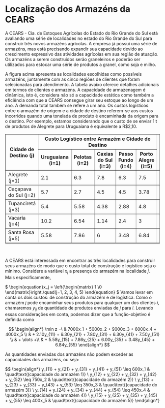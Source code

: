 # Localização dos Armazéns da CEARS

A CEARS - Cia. de Estoques Agrícolas do Estado do Rio Grande do Sul está avaliando uma série de localidades no estado do Rio Grande do Sul para construir três novos armazéns agrícolas. A empresa já possui uma série de armazéns, mas está precisando expandir sua capacidade devido ao crescimento expressivo das atividades agrícolas em sua região de atuação. Os armazéns a serem construídos serão graneleiros e poderão ser utilizados para estocar uma série de produtos a granel, como soja e milho.  
  
A figura acima apresenta as localidades escolhidas como possíveis armazéns, juntamente com as cinco regiões de clientes que foram selecionadas para atendimento. A tabela avaixo oferece detalhes adicionais em termos de clientes e armazéns. A capacidade de armazenagem é dinâmica, isto é, considera não só a capacidade estática como também a eficiência com que a CEARS consegue girar seu estoque ao longo de um ano. A demanda total também se refere a um ano. Os custos logísticos entre o armazém de origem e a cidade de destino referem-se aos custos incorridos quando uma tonelada de produto é encaminhada da origem para o destino. Por exemplo, estamos considerando que o custo de se enviar 1 t de produtos de Alegrete para Uruguaiana é equivalente a R$2,10.

<table border="1">
  <thead>
    <tr>
      <th rowspan="2">Cidade de Destino (j)</th>
      <th colspan="5">Custo Logístico entre Armazém e Cidade de Destino</th>
      <th rowspan="2">Capacidade Potencial</th>
      <th rowspan="2">Custo de Construção</th>
    </tr>
    <tr>
      <th>Uruguaiana (i=1)</th>
      <th>Pelotas (i=2)</th>
      <th>Caxias do Sul (i=3)</th>
      <th>Passo Fundo (i=4)</th>
      <th>Porto Alegre (i=5)</th>
    </tr>
  </thead>
  <tbody>
    <tr>
      <td>Alegrete (j=1)</td>
      <td>2.1</td>
      <td>6.3</td>
      <td>7.8</td>
      <td>6.3</td>
      <td>7.5</td>
      <td>7000</td>
      <td>600</td>
    </tr>
    <tr>
      <td>Caçapava do Sul (j=2)</td>
      <td>5.7</td>
      <td>2.7</td>
      <td>4.5</td>
      <td>4.5</td>
      <td>3.78</td>
      <td>5000</td>
      <td>750</td>
    </tr>
    <tr>
      <td>Tupanciretá (j=3)</td>
      <td>5.4</td>
      <td>5.58</td>
      <td>4.38</td>
      <td>2.88</td>
      <td>4.8</td>
      <td>9000</td>
      <td>350</td>
    </tr>
    <tr>
      <td>Vacaria (j=4)</td>
      <td>10.2</td>
      <td>6.54</td>
      <td>1.14</td>
      <td>2.4</td>
      <td>3</td>
      <td>6000</td>
      <td>450</td>
    </tr>
    <tr>
      <td>Santa Rosa (j=5)</td>
      <td>5.58</td>
      <td>7.86</td>
      <td>6</td>
      <td>3.48</td>
      <td>6.84</td>
      <td>4000</td>
      <td>400</td>
    </tr>
  </tbody>
</table>
</br>  

A CEARS está interessada em encontrar as três localidades para construir seus armazéns de modo que o custo total de construção e logístico seja o mínimo. Considere a variável $x_j$ a presença do armazém na localidade $j$. Mais especificamente,

$
\begin{equation}x_j = \left\{\begin{matrix}
1 \\0
\end{matrix}\right.\quad(j=1, 2, 3, 4, 5)
\end{equation}
$
Vamos levar em conta os dois custos: de construção do armazém e de logística. Como o armazém $j$ pode encaminhar seus produtos para qualquer um dos clientes $i$, chamaremos $y_{ij}$ de quantidade de produtos enviadas de $j$ para $i$. Levando essas considerações em conta, podemos dizer que a função-objetivo é definida como

$$
\begin{align*}
\min z =\ & 7000x_1 + 5000x_2 + 9000x_3 + 6000x_4 + 4000x_5 \\
& + 2.10y_{11} + 6.30y_{21} + 7.80y_{31} + 6.30y_{41} + 7.50y_{51} \\
& + \dots +\\
& + 5.58y_{15} + 7.86y_{25} + 6.00y_{35} + 3.48y_{45} + 6.84y_{55}
\end{align*}
$$

As quantidades enviadas dos armazéns não podem exceder as capacidades dos armazéns, ou seja:

$$
\begin{align*}
y_{11} + y_{21} + y_{31} + y_{41} + y_{51} \leq 600x_1 & \quad\text{(capacidade do armazém 1)} \\
y_{12} + y_{22} + y_{32} + y_{42} + y_{52} \leq 750x_2 & \quad\text{(capacidade do armazém 2)} \\
y_{13} + y_{23} + y_{33} + y_{43} + y_{53} \leq 350x_3 & \quad\text{(capacidade do armazém 3)} \\
y_{14} + y_{24} + y_{34} + y_{44} + y_{54} \leq 450x_4 & \quad\text{(capacidade do armazém 4)} \\
y_{15} + y_{25} + y_{35} + y_{45} + y_{55} \leq 400x_5 & \quad\text{(capacidade do armazém 5)}
\end{align*}